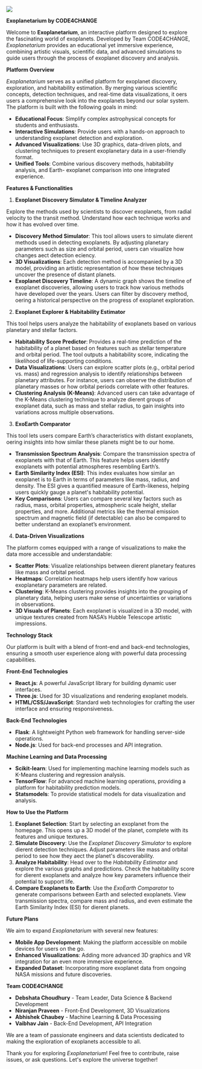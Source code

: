 ﻿![](Aspose.Words.1bec6ed0-6c80-410d-9223-d1c3dd4c9507.001.png)

**Exoplanetarium by CODE4CHANGE**

Welcome to **Exoplanetarium**, an interactive platform designed to explore the fascinating world of exoplanets. Developed by Team CODE4CHANGE, *Exoplanetarium* provides an educational yet immersive experience, combining artistic visuals, scientific data, and advanced simulations to guide users through the process of exoplanet discovery and analysis.

**Platform Overview**

*Exoplanetarium* serves as a unified platform for exoplanet discovery, exploration, and habitability estimation. By merging various scientific concepts, detection techniques, and real-time data visualizations, it o ers users a comprehensive look into the exoplanets beyond our solar system. The platform is built with the following goals in mind:

- **Educational Focus**: Simplify complex astrophysical concepts for students and enthusiasts.
- **Interactive Simulations**: Provide users with a hands-on approach to understanding exoplanet detection and exploration.
- **Advanced Visualizations**: Use 3D graphics, data-driven plots, and clustering techniques to present exoplanetary data in a user-friendly format.
- **Unified Tools**: Combine various discovery methods, habitability analysis, and Earth- exoplanet comparison into one integrated experience.

**Features & Functionalities**

1. **Exoplanet Discovery Simulator & Timeline Analyzer**

Explore the methods used by scientists to discover exoplanets, from radial velocity to the transit method. Understand how each technique works and how it has evolved over time.

- **Discovery Method Simulator**: This tool allows users to simulate di erent methods used in detecting exoplanets. By adjusting planetary parameters such as size and orbital period, users can visualize how changes a ect detection e ciency.
- **3D Visualizations**: Each detection method is accompanied by a 3D model, providing an artistic representation of how these techniques uncover the presence of distant planets.
- **Exoplanet Discovery Timeline**: A dynamic graph shows the timeline of exoplanet discoveries, allowing users to track how various methods have developed over the years. Users can filter by discovery method, o ering a historical perspective on the progress of exoplanet exploration.
2. **Exoplanet Explorer & Habitability Estimator**

This tool helps users analyze the habitability of exoplanets based on various planetary and stellar factors.

- **Habitability Score Predictor**: Provides a real-time prediction of the habitability of a planet based on features such as stellar temperature and orbital period. The tool outputs a habitability score, indicating the likelihood of life-supporting conditions.
- **Data Visualizations**: Users can explore scatter plots (e.g., orbital period vs. mass) and regression analysis to identify relationships between planetary attributes. For instance, users can observe the distribution of planetary masses or how orbital periods correlate with other features.
- **Clustering Analysis (K-Means)**: Advanced users can take advantage of the K-Means clustering technique to analyze di erent groups of exoplanet data, such as mass and stellar radius, to gain insights into variations across multiple observations.
3. **ExoEarth Comparator**

This tool lets users compare Earth’s characteristics with distant exoplanets, o ering insights into how similar these planets might be to our home.

- **Transmission Spectrum Analysis**: Compare the transmission spectra of exoplanets with that of Earth. This feature helps users identify exoplanets with potential atmospheres resembling Earth’s.
- **Earth Similarity Index (ESI)**: This index evaluates how similar an exoplanet is to Earth in terms of parameters like mass, radius, and density. The ESI gives a quantified measure of Earth-likeness, helping users quickly gauge a planet's habitability potential.
- **Key Comparisons**: Users can compare several key factors such as radius, mass, orbital properties, atmospheric scale height, stellar properties, and more. Additional metrics like the thermal emission spectrum and magnetic field (if detectable) can also be compared to better understand an exoplanet’s environment.
4. **Data-Driven Visualizations**

The platform comes equipped with a range of visualizations to make the data more accessible and understandable:

- **Scatter Plots**: Visualize relationships between di erent planetary features like mass and orbital period.
- **Heatmaps**: Correlation heatmaps help users identify how various exoplanetary parameters are related.
- **Clustering**: K-Means clustering provides insights into the grouping of planetary data, helping users make sense of uncertainties or variations in observations.
- **3D Visuals of Planets**: Each exoplanet is visualized in a 3D model, with unique textures created from NASA’s Hubble Telescope artistic impressions.

**Technology Stack**

Our platform is built with a blend of front-end and back-end technologies, ensuring a smooth user experience along with powerful data processing capabilities.

**Front-End Technologies**

- **React.js**: A powerful JavaScript library for building dynamic user interfaces.
- **Three.js**: Used for 3D visualizations and rendering exoplanet models.
- **HTML/CSS/JavaScript**: Standard web technologies for crafting the user interface and ensuring responsiveness.

**Back-End Technologies**

- **Flask**: A lightweight Python web framework for handling server-side operations.
- **Node.js**: Used for back-end processes and API integration.

**Machine Learning and Data Processing**

- **Scikit-learn**: Used for implementing machine learning models such as K-Means clustering and regression analysis.
- **TensorFlow**: For advanced machine learning operations, providing a platform for habitability prediction models.
- **Statsmodels**: To provide statistical models for data visualization and analysis.

**How to Use the Platform**

1. **Exoplanet Selection**: Start by selecting an exoplanet from the homepage. This opens up a 3D model of the planet, complete with its features and unique textures.
1. **Simulate Discovery**: Use the *Exoplanet Discovery Simulator* to explore di erent detection techniques. Adjust parameters like mass and orbital period to see how they a ect the planet's discoverability.
1. **Analyze Habitability**: Head over to the *Habitability Estimator* and explore the various graphs and predictions. Check the habitability score for di erent exoplanets and analyze how key parameters influence their potential to support life.
1. **Compare Exoplanets to Earth**: Use the *ExoEarth Comparator* to generate comparisons between Earth and selected exoplanets. View transmission spectra, compare mass and radius, and even estimate the Earth Similarity Index (ESI) for di erent planets.

**Future Plans**

We aim to expand *Exoplanetarium* with several new features:

- **Mobile App Development**: Making the platform accessible on mobile devices for users on the go.
- **Enhanced Visualizations**: Adding more advanced 3D graphics and VR integration for an even more immersive experience.
- **Expanded Dataset**: Incorporating more exoplanet data from ongoing NASA missions and future discoveries.

**Team CODE4CHANGE**

- **Debshata Choudhury** - Team Leader, Data Science & Backend Development
- **Niranjan Praveen** - Front-End Development, 3D Visualizations
- **Abhishek Chaubey** - Machine Learning & Data Processing
- **Vaibhav Jain** - Back-End Development, API Integration

We are a team of passionate engineers and data scientists dedicated to making the exploration of exoplanets accessible to all.

Thank you for exploring *Exoplanetarium*! Feel free to contribute, raise issues, or ask questions. Let's explore the universe together!
